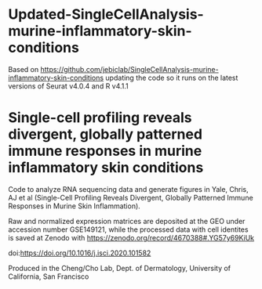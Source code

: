 # Updated-SingleCellAnalysis-murine-inflammatory-skin-conditions
Based on https://github.com/jebiclab/SingleCellAnalysis-murine-inflammatory-skin-conditions updating the code so it runs on the latest versions of Seurat v4.0.4 and R v4.1.1

# Single-cell profiling reveals divergent, globally patterned immune responses in murine inflammatory skin conditions
Code to analyze RNA sequencing data and generate figures in Yale, Chris, AJ et al (Single-Cell Profiling Reveals Divergent, Globally Patterned Immune Responses in Murine Skin Inflammation).

Raw and normalized expression matrices are deposited at the GEO under accession number GSE149121, while the processed data with cell identites is saved at Zenodo with https://zenodo.org/record/4670388#.YG57y69KiUk

doi:https://doi.org/10.1016/j.isci.2020.101582

Produced in the Cheng/Cho Lab, Dept. of Dermatology, University of California, San Francisco
